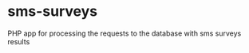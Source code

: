 sms-surveys
===========

PHP app for processing the requests to the database with sms surveys results